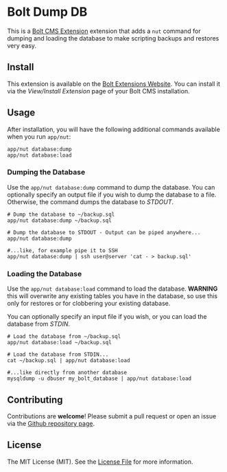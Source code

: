 Bolt Dump DB
============

This is a [Bolt CMS Extension](http://bolt.cm) extension that adds a `nut` command for
dumping and loading the database to make scripting backups and restores very easy.

## Install

This extension is available on the [Bolt Extensions Website](http://extensions.bolt.cm).
You can install it via the *View/Install Extension* page of your Bolt CMS installation.

## Usage

After installation, you will have the following additional commands available when you
run `app/nut`:

    app/nut database:dump
    app/nut database:load

### Dumping the Database

Use the `app/nut database:dump` command to dump the database.  You can optionally 
specify an output file if you wish to dump the database to a file.  Otherwise, the
command dumps the database to *STDOUT*.

    # Dump the database to ~/backup.sql
    app/nut database:dump ~/backup.sql
    
    # Dump the database to STDOUT - Output can be piped anywhere...
    app/nut database:dump
    
    #...like, for example pipe it to SSH
    app/nut database:dump | ssh user@server 'cat - > backup.sql'

### Loading the Database

Use the `app/nut database:load` command to load the database.  **WARNING** this will
overwrite any existing tables you have in the database, so use this only for restores
or for clobbering your existing database.

You can optionally specify an input file if you wish, or you can load the database from
*STDIN*.

    # Load the database from ~/backup.sql
    app/nut database:load ~/backup.sql
    
    # Load the database from STDIN...
    cat ~/backup.sql | app/nut database:load
    
    #...like directly from another database
    mysqldump -u dbuser my_bolt_database | app/nut database:load
        
## Contributing

Contributions are **welcome**!  Please submit a pull request or open an issue via
the [Github repository page](http://github.com/caseyamcl/bolt_dumpdb).

## License

The MIT License (MIT).  See the [License File](LICENSE) for more information.
